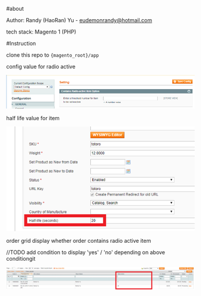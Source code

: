#about

Author: Randy (HaoRan) Yu - eudemonrandy@hotmail.com

tech stack: Magento 1 (PHP)

#Instruction

clone this repo to `{magento_root}/app`

config value for radio active

![screenshot](https://raw.githubusercontent.com/Eudemon/magento1-grid/master/code/local/Randy/HalfLife/screenshot/1.PNG)

half life value for item

![screenshot](https://raw.githubusercontent.com/Eudemon/magento1-grid/master/code/local/Randy/HalfLife/screenshot/2.png)

order grid display whether order contains radio active item

//TODO add condition to display 'yes' / 'no' depending on above conditiongit 

![screenshot](https://raw.githubusercontent.com/Eudemon/magento1-grid/master/code/local/Randy/HalfLife/screenshot/3.png)
